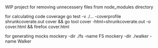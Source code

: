 WIP project for removing unnecessery files from node_modules directory

for calculating code coverage
go test -v ./... -coverprofile shrunkcoverate.out cover && go tool cover -html=shrunkcoverate.out -o cover.html && firefox cover.html

for generating mocks
mockery -dir ./fs -name FS
mockery -dir ./walker -name Walker

